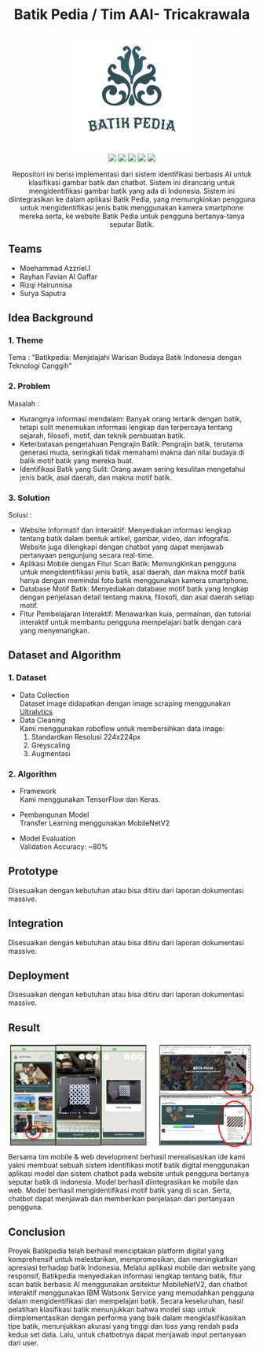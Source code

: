 <h1 align="center">  Batik Pedia / Tim AAI- Tricakrawala </h1>

<div align="center">
    <img src="Logo Batik Pedia.png">
</div>

<div align="center">
    <!-- Your badges here -->
    <img src="https://img.shields.io/badge/python-3670A0?style=for-the-badge&logo=python&logoColor=ffdd54">
    <img src="https://img.shields.io/badge/jupyter-%23FA0F00.svg?style=for-the-badge&logo=jupyter&logoColor=white">
    <img src="https://img.shields.io/badge/flask-%23000.svg?style=for-the-badge&logo=flask&logoColor=white">
    <img src="https://img.shields.io/badge/TensorFlow-%23FF6F00.svg?style=for-the-badge&logo=TensorFlow&logoColor=white">
    <img src="https://img.shields.io/badge/Keras-%23D00000.svg?style=for-the-badge&logo=Keras&logoColor=white">
</div>
<p></p>
<p align="center"> 
Repositori ini berisi implementasi dari sistem identifikasi berbasis AI untuk klasifikasi gambar batik dan chatbot. Sistem ini dirancang untuk mengidentifikasi gambar batik yang ada di Indonesia. Sistem ini diintegrasikan ke dalam aplikasi Batik Pedia, yang memungkinkan pengguna untuk mengidentifikasi jenis batik menggunakan kamera smartphone mereka serta, ke website Batik Pedia untuk pengguna bertanya-tanya seputar Batik.</p>


## Teams

- Moehammad Azzriel.I 
- Rayhan Favian Al Gaffar 
- Rizqi Hairunnisa 
- Surya Saputra

## Idea Background

### 1. Theme
Tema : "Batikpedia: Menjelajahi Warisan Budaya Batik Indonesia dengan Teknologi Canggih"

### 2. Problem
Masalah : 
- Kurangnya informasi mendalam: Banyak orang tertarik dengan batik, tetapi sulit menemukan informasi lengkap dan terpercaya tentang sejarah, filosofi, motif, dan teknik pembuatan batik.
- Keterbatasan pengetahuan Pengrajin Batik: Pengrajin batik, terutama generasi muda, seringkali tidak memahami makna dan nilai budaya di balik motif batik yang mereka buat. 
- Identifikasi Batik yang Sulit: Orang awam sering kesulitan mengetahui jenis batik, asal daerah, dan makna motif batik.


### 3. Solution
Solusi : 
- Website Informatif dan Interaktif: Menyediakan informasi lengkap tentang batik dalam bentuk artikel, gambar, video, dan infografis. Website juga dilengkapi dengan chatbot yang dapat menjawab pertanyaan pengunjung secara real-time.
- Aplikasi Mobile dengan Fitur Scan Batik: Memungkinkan pengguna untuk mengidentifikasi jenis batik, asal daerah, dan makna motif batik hanya dengan memindai foto batik menggunakan kamera smartphone.
- Database Motif Batik: Menyediakan database motif batik yang lengkap dengan penjelasan detail tentang makna, filosofi, dan asal daerah setiap motif.
- Fitur Pembelajaran Interaktif: Menawarkan kuis, permainan, dan tutorial interaktif untuk membantu pengguna mempelajari batik dengan cara yang menyenangkan.

## Dataset and Algorithm

### 1. Dataset
- Data Collection <br />
Dataset image didapatkan dengan image scraping menggunakan <a href=https://github.com/ultralytics/flickr_scraper>Ultralytics</a>
- Data Cleaning <br />
Kami menggunakan roboflow untuk membersihkan data image:
    1. Standardkan Resolusi 224x224px
    2. Greyscaling
    3. Augmentasi

### 2. Algorithm

- Framework <br />
Kami menggunakan TensorFlow dan Keras.

- Pembangunan Model <br />
Transfer Learning menggunakan MobileNetV2

- Model Evaluation <br />
Validation Accuracy: ~80%

## Prototype
Disesuaikan dengan kebutuhan atau bisa ditiru dari laporan dokumentasi massive.

## Integration
Disesuaikan dengan kebutuhan atau bisa ditiru dari laporan dokumentasi massive.

## Deployment
Disesuaikan dengan kebutuhan atau bisa ditiru dari laporan dokumentasi massive.

## Result
<img src="Preview  AI in Batik Pedia.png" alt="Alt text">
Bersama tim mobile & web development berhasil merealisasikan ide kami yakni membuat sebuah sistem identifikasi motif batik digital menggunakan aplikasi model dan sistem chatbot pada website untuk pengguna bertanya seputar batik di indonesia. Model berhasil diintegrasikan ke mobile dan web. Model berhasil mengidentifikasi motif batik yang di scan. Serta, chatbot dapat menjawab dan memberikan penjelasan dari pertanyaan pengguna.

## Conclusion
Proyek Batikpedia telah berhasil menciptakan platform digital yang komprehensif untuk melestarikan, mempromosikan, dan meningkatkan apresiasi terhadap batik Indonesia. Melalui aplikasi mobile dan website yang responsif, Batikpedia menyediakan informasi lengkap tentang batik, fitur scan batik berbasis AI menggunakan arsitektur MobileNetV2, dan chatbot interaktif menggunakan IBM Watsonx Service yang memudahkan pengguna dalam mengidentifikasi dan mempelajari batik. Secara keseluruhan, hasil pelatihan klasifikasi batik menunjukkan bahwa model siap untuk diimplementasikan dengan performa yang baik dalam mengklasifikasikan tipe batik, menunjukkan akurasi yang tinggi dan loss yang rendah pada kedua set data. Lalu, untuk chatbotnya dapat menjawab input pertanyaan dari user.

